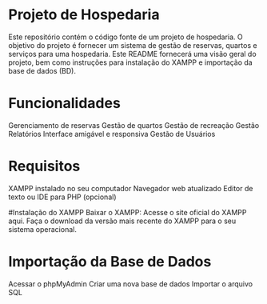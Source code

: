 # Projeto de Hospedaria
Este repositório contém o código fonte de um projeto de hospedaria. O objetivo do projeto é fornecer um sistema de gestão de reservas, quartos e serviços para uma hospedaria. Este README fornecerá uma visão geral do projeto, bem como instruções para instalação do XAMPP e importação da base de dados (BD).
# Funcionalidades
Gerenciamento de reservas
Gestão de quartos
Gestão de recreação
Gestão Relatórios 
Interface amigável e responsiva
Gestão de Usuários
# Requisitos
XAMPP instalado no seu computador
Navegador web atualizado
Editor de texto ou IDE para PHP (opcional)

#Instalação do XAMPP
Baixar o XAMPP:
  Acesse o site oficial do XAMPP aqui.
  Faça o download da versão mais recente do XAMPP para o seu sistema operacional.

# Importação da Base de Dados
  Acessar o phpMyAdmin
  Criar uma nova base de dados
  Importar o arquivo SQL
